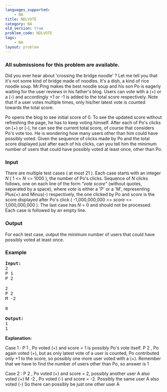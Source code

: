 ```yaml
---
languages_supported:
    - NA
title: NDLVOTE
category: NA
old_version: true
problem_code: NDLVOTE
tags:
    - NA
layout: problem
---
```

###  All submissions for this problem are available. 

Did you ever hear about 'crossing the bridge noodle' ? Let me tell you that it's not some kind of bridge made of noodles. It's a dish, a kind of rice noodle soup. Mr.Ping makes the best noodle soup and his son Po is eagerly waiting for the user reviews in his father's blog. Users can vote with a (+) or a (-) and accordingly +1 or -1 is added to the total score respectively. Note that if a user votes multiple times, only his/her latest vote is counted towards the total score.

Po opens the blog to see initial score of 0. To see the updated score without refreshing the page, he has to keep voting himself. After each of Po's clicks on (+) or (-), he can see the current total score, of course that considers Po's vote too. He is wondering how many users other than him could have possibly voted. Given the sequence of clicks made by Po and the total score displayed just after each of his clicks, can you tell him the minimum number of users that could have possibly voted at least once, other than Po.

### Input

There are multiple test cases ( at most 21 ). Each case starts with an integer *N* ( 1 <= *N* <= 1000 ), the number of Po's clicks. Sequence of *N* clicks follows, one on each line of the form *"vote score"* (without quotes, separated by a space), where *vote* is either a 'P' or a 'M', representing Plus(+) and Minus(-) respectively, the one clicked by Po and *score* is the score displayed after Po's click ( -1,000,000,000 <= *score* <= 1,000,000,000 ). The last case has *N* = 0 and should not be processed. Each case is followed by an empty line.

### Output

For each test case, output the minimum number of users that could have possibly voted at least once.

### Example

<pre>
<b>Input:</b>
2
P 1
P 2

2
P 2
M -2

0

<b>Output:</b>
1
1
</pre>


**Explanation:**

Case 1 :
P 1 , Po voted (+) and score = 1 is possibly Po's vote itself.
P 2 , Po again voted (+), but as only latest vote of a user is counted, Po contributed only +1 to the score, so possibly one more user voted with a (+). Remember that we have to find the number of users other than Po, so answer is 1

Case 2 :
P 2 , Po voted (+) and score = 2, possibly another user A also voted (+)
M -2 , Po voted (-) and score = -2. Possibly the same user A also voted (-)
So there can possibly be just one other user A

